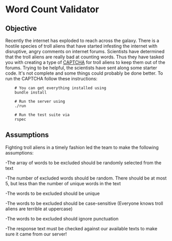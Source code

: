 # Word Count Validator

## Objective

Recently the internet has exploded to reach across the galaxy.  There is a hostile species of troll aliens that have started infesting the internet with disruptive, angry comments on internet forums.  Scientists have determined that the troll aliens are really bad at counting words.  Thus they have tasked you with creating a type of [CAPTCHA](http://en.wikipedia.org/wiki/CAPTCHA) for troll aliens to keep them out of the forums. Trying to be helpful, the scientists have sent along some starter code. It's not complete and some things could probably be done better. To run the CAPTCHA follow these instructions:

        # You can get everything installed using
        bundle install

        # Run the server using
        ./run

        # Run the test suite via
        rspec

## Assumptions

Fighting troll aliens in a timely fashion led the team to make the following assumptions:


-The array of words to be excluded should be randomly selected from the text

-The number of excluded words should be random. There should be at most 5, but less than the number of unique words in the text

-The words to be excluded should be unique

-The words to be excluded should be case-sensitive (Everyone knows troll aliens are terrible at uppercase)

-The words to be excluded should ignore punctuation

-The response text must be checked against our available texts to make sure it came from our server!
